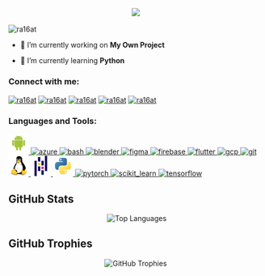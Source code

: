 <p align="center">
  <img src="https://readme-typing-svg.herokuapp.com?font=Fira+Code&size=25&duration=4000&pause=500&color=FFA500&center=true&vCenter=true&width=435&lines=Hi+there!+I'm+ra16at!;Welcome+to+my+GitHub+Profile!;I+am+beginner+level+programmer;from+Bangladesh;Happy+Exploring+☺️">
</p>

<p align="left"> <img src="https://komarev.com/ghpvc/?username=ra16at&label=Profile%20views&color=0e75b6&style=flat" alt="ra16at" /> </p>


- 🔭 I’m currently working on **My Own Project**

- 🌱 I’m currently learning **Python**

<h3 align="left">Connect with me:</h3>
<p align="left">
<a href="https://codepen.io/ra16at" target="blank"><img align="center" src="https://raw.githubusercontent.com/rahuldkjain/github-profile-readme-generator/master/src/images/icons/Social/codepen.svg" alt="ra16at" height="30" width="40" /></a>
<a href="https://instagram.com/ra16at" target="blank"><img align="center" src="https://raw.githubusercontent.com/rahuldkjain/github-profile-readme-generator/master/src/images/icons/Social/instagram.svg" alt="ra16at" height="30" width="40" /></a>
<a href="https://www.codechef.com/users/ra16at" target="blank"><img align="center" src="https://cdn.jsdelivr.net/npm/simple-icons@3.1.0/icons/codechef.svg" alt="ra16at" height="30" width="40" /></a>
<a href="https://www.hackerrank.com/ra16at" target="blank"><img align="center" src="https://raw.githubusercontent.com/rahuldkjain/github-profile-readme-generator/master/src/images/icons/Social/hackerrank.svg" alt="ra16at" height="30" width="40" /></a>
<a href="https://www.leetcode.com/ra16at" target="blank"><img align="center" src="https://raw.githubusercontent.com/rahuldkjain/github-profile-readme-generator/master/src/images/icons/Social/leet-code.svg" alt="ra16at" height="30" width="40" /></a>
</p>

<h3 align="left">Languages and Tools:</h3>
<p align="left"> <a href="https://developer.android.com" target="_blank" rel="noreferrer"> <img src="https://raw.githubusercontent.com/devicons/devicon/master/icons/android/android-original-wordmark.svg" alt="android" width="40" height="40"/> </a> <a href="https://azure.microsoft.com/en-in/" target="_blank" rel="noreferrer"> <img src="https://www.vectorlogo.zone/logos/microsoft_azure/microsoft_azure-icon.svg" alt="azure" width="40" height="40"/> </a> <a href="https://www.gnu.org/software/bash/" target="_blank" rel="noreferrer"> <img src="https://www.vectorlogo.zone/logos/gnu_bash/gnu_bash-icon.svg" alt="bash" width="40" height="40"/> </a> <a href="https://www.blender.org/" target="_blank" rel="noreferrer"> <img src="https://download.blender.org/branding/community/blender_community_badge_white.svg" alt="blender" width="40" height="40"/> </a> <a href="https://www.figma.com/" target="_blank" rel="noreferrer"> <img src="https://www.vectorlogo.zone/logos/figma/figma-icon.svg" alt="figma" width="40" height="40"/> </a> <a href="https://firebase.google.com/" target="_blank" rel="noreferrer"> <img src="https://www.vectorlogo.zone/logos/firebase/firebase-icon.svg" alt="firebase" width="40" height="40"/> </a> <a href="https://flutter.dev" target="_blank" rel="noreferrer"> <img src="https://www.vectorlogo.zone/logos/flutterio/flutterio-icon.svg" alt="flutter" width="40" height="40"/> </a> <a href="https://cloud.google.com" target="_blank" rel="noreferrer"> <img src="https://www.vectorlogo.zone/logos/google_cloud/google_cloud-icon.svg" alt="gcp" width="40" height="40"/> </a> <a href="https://git-scm.com/" target="_blank" rel="noreferrer"> <img src="https://www.vectorlogo.zone/logos/git-scm/git-scm-icon.svg" alt="git" width="40" height="40"/> </a> <a href="https://www.linux.org/" target="_blank" rel="noreferrer"> <img src="https://raw.githubusercontent.com/devicons/devicon/master/icons/linux/linux-original.svg" alt="linux" width="40" height="40"/> </a> <a href="https://pandas.pydata.org/" target="_blank" rel="noreferrer"> <img src="https://raw.githubusercontent.com/devicons/devicon/2ae2a900d2f041da66e950e4d48052658d850630/icons/pandas/pandas-original.svg" alt="pandas" width="40" height="40"/> </a> <a href="https://www.python.org" target="_blank" rel="noreferrer"> <img src="https://raw.githubusercontent.com/devicons/devicon/master/icons/python/python-original.svg" alt="python" width="40" height="40"/> </a> <a href="https://pytorch.org/" target="_blank" rel="noreferrer"> <img src="https://www.vectorlogo.zone/logos/pytorch/pytorch-icon.svg" alt="pytorch" width="40" height="40"/> </a> <a href="https://scikit-learn.org/" target="_blank" rel="noreferrer"> <img src="https://upload.wikimedia.org/wikipedia/commons/0/05/Scikit_learn_logo_small.svg" alt="scikit_learn" width="40" height="40"/> </a> <a href="https://www.tensorflow.org" target="_blank" rel="noreferrer"> <img src="https://www.vectorlogo.zone/logos/tensorflow/tensorflow-icon.svg" alt="tensorflow" width="40" height="40"/> </a> </p>

## GitHub Stats

<p align="center">
  <img src="https://github-readme-stats.vercel.app/api?username=ra16at&show_icons=true&theme=radical" alt="" />
  <img src="https://github-readme-stats.vercel.app/api/top-langs/?username=ra16at&layout=compact&theme=radical" alt="Top Languages" />
</p>


## GitHub Trophies

<p align="center">
  <img src="https://github-profile-trophy.vercel.app/?username=ra16at&theme=algolia&no-frame=true" alt="GitHub Trophies">
</p>
